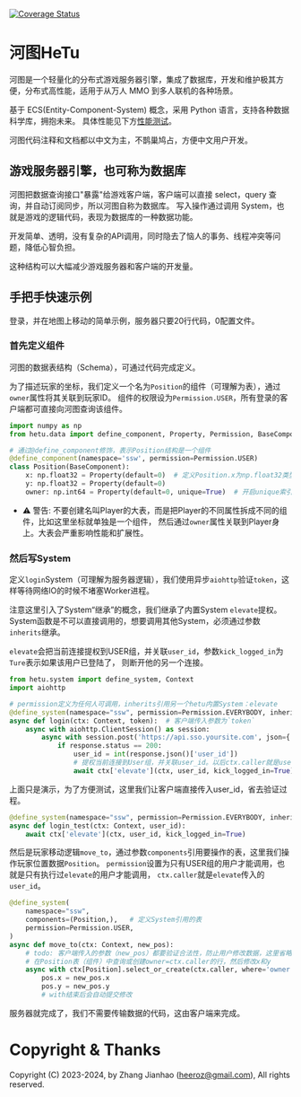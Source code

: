 [![Coverage Status](https://coveralls.io/repos/github/Heerozh/HeTu/badge.svg?branch=master)](https://coveralls.io/github/Heerozh/HeTu?branch=master)

# 河图HeTu

河图是一个轻量化的分布式游戏服务器引擎，集成了数据库，开发和维护极其方便，分布式高性能，适用于从万人 MMO 到多人联机的各种场景。

基于 ECS(Entity-Component-System) 概念，采用 Python 语言，支持各种数据科学库，拥抱未来。
具体性能见下方[性能测试](#性能测试)。

河图代码注释和文档都以中文为主，不鹊巢鸠占，方便中文用户开发。

## 游戏服务器引擎，也可称为数据库

河图把数据查询接口"暴露"给游戏客户端，客户端可以直接 select，query 查询，并自动订阅同步，所以河图自称为数据库。
写入操作通过调用 System，也就是游戏的逻辑代码，表现为数据库的一种数据功能。

开发简单、透明，没有复杂的API调用，同时隐去了恼人的事务、线程冲突等问题，降低心智负担。

这种结构可以大幅减少游戏服务器和客户端的开发量。

## 手把手快速示例

登录，并在地图上移动的简单示例，服务器只要20行代码，0配置文件。

### 首先定义组件

河图的数据表结构（Schema），可通过代码完成定义。

为了描述玩家的坐标，我们定义一个名为`Position`的组件（可理解为表），通过`owner`属性将其关联到玩家ID。
组件的权限设为`Permission.USER`，所有登录的客户端都可直接向河图查询该组件。

```Python
import numpy as np
from hetu.data import define_component, Property, Permission, BaseComponent

# 通过@define_component修饰，表示Position结构是一个组件
@define_component(namespace='ssw', permission=Permission.USER)
class Position(BaseComponent):
    x: np.float32 = Property(default=0)  # 定义Position.x为np.float32类型，默认值为0
    y: np.float32 = Property(default=0)  
    owner: np.int64 = Property(default=0, unique=True)  # 开启unique索引
```

* ⚠️ 警告: 不要创建名叫Player的大表，而是把Player的不同属性拆成不同的组件，比如这里坐标就单独是一个组件，
然后通过`owner`属性关联到Player身上。大表会严重影响性能和扩展性。

### 然后写System

定义`login`System（可理解为服务器逻辑），我们使用异步`aiohttp`验证`token`，这样等待网络IO的时候不堵塞Worker进程。

注意这里引入了System“继承”的概念，我们继承了内置System `elevate`提权。
System函数是不可以直接调用的，想要调用其他System，必须通过参数`inherits`继承。

`elevate`会把当前连接提权到USER组，并关联`user_id`，参数`kick_logged_in`为`Ture`表示如果该用户已登陆了，
则断开他的另一个连接。

```Python
from hetu.system import define_system, Context
import aiohttp

# permission定义为任何人可调用，inherits引用另一个hetu内置System：elevate
@define_system(namespace="ssw", permission=Permission.EVERYBODY, inherits=('elevate',))
async def login(ctx: Context, token):  # 客户端传入参数为`token`
    async with aiohttp.ClientSession() as session:
        async with session.post('https://api.sso.yoursite.com', json={'token': token}) as response:
            if response.status == 200:
                user_id = int(response.json()['user_id'])
                # 提权当前连接到User组，并关联user_id。以后ctx.caller就是user_id。
                await ctx['elevate'](ctx, user_id, kick_logged_in=True)
```

上面只是演示，为了方便测试，这里我们让客户端直接传入user_id，省去验证过程。

```Python
@define_system(namespace="ssw", permission=Permission.EVERYBODY, inherits=('elevate',))
async def login_test(ctx: Context, user_id): 
    await ctx['elevate'](ctx, user_id, kick_logged_in=True)
```

然后是玩家移动逻辑`move_to`，通过参数`components`引用要操作的表，这里我们操作玩家位置数据`Position`。
`permission`设置为只有USER组的用户才能调用，也就是只有执行过`elevate`的用户才能调用，
`ctx.caller`就是`elevate`传入的`user_id`。

```Python
@define_system(
    namespace="ssw",
    components=(Position,),   # 定义System引用的表
    permission=Permission.USER,     
)
async def move_to(ctx: Context, new_pos):
    # todo: 客户端传入的参数（new_pos）都要验证合法性，防止用户修改数据，这里省略。
    # 在Position表（组件）中查询或创建owner=ctx.caller的行，然后修改x和y
    async with ctx[Position].select_or_create(ctx.caller, where='owner') as pos:
        pos.x = new_pos.x
        pos.y = new_pos.y
        # with结束后会自动提交修改
```

服务器就完成了，我们不需要传输数据的代码，这由客户端来完成。

# Copyright & Thanks

Copyright (C) 2023-2024, by Zhang Jianhao (heeroz@gmail.com), All rights reserved.


